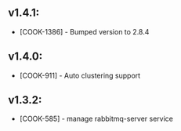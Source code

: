 ## v1.4.1:
* [COOK-1386] - Bumped version to 2.8.4

## v1.4.0:

* [COOK-911] - Auto clustering support

## v1.3.2:

* [COOK-585] - manage rabbitmq-server service
